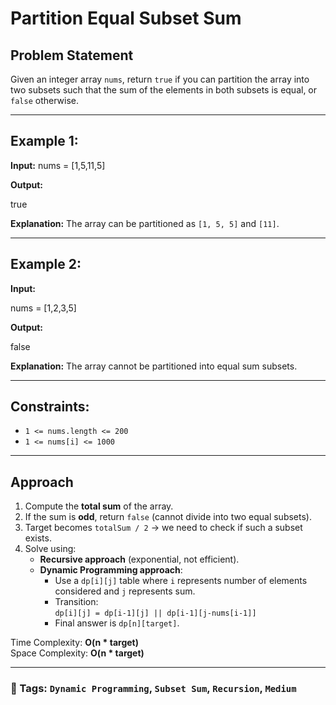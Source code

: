 # Partition Equal Subset Sum

## Problem Statement
Given an integer array `nums`, return `true` if you can partition the array into two subsets such that the sum of the elements in both subsets is equal, or `false` otherwise.

---

## Example 1:
**Input:**
nums = [1,5,11,5]

**Output:**


true

**Explanation:**
The array can be partitioned as `[1, 5, 5]` and `[11]`.

---

## Example 2:
**Input:**


nums = [1,2,3,5]

**Output:**


false

**Explanation:**
The array cannot be partitioned into equal sum subsets.

---

## Constraints:
- `1 <= nums.length <= 200`
- `1 <= nums[i] <= 1000`

---

## Approach
1. Compute the **total sum** of the array.
2. If the sum is **odd**, return `false` (cannot divide into two equal subsets).
3. Target becomes `totalSum / 2` → we need to check if such a subset exists.
4. Solve using:
    - **Recursive approach** (exponential, not efficient).
    - **Dynamic Programming approach**:
        - Use a `dp[i][j]` table where `i` represents number of elements considered and `j` represents sum.
        - Transition:  
          `dp[i][j] = dp[i-1][j] || dp[i-1][j-nums[i-1]]`
        - Final answer is `dp[n][target]`.

Time Complexity: **O(n * target)**  
Space Complexity: **O(n * target)**

---

### 📌 Tags: `Dynamic Programming`, `Subset Sum`, `Recursion`, `Medium`

